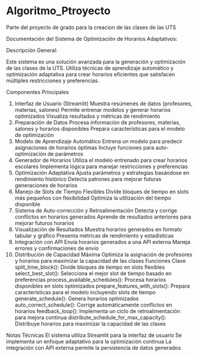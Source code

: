 # Algoritmo_Ptroyecto
Parte del proyecto de grado para la creacion de las clases de las UTS



Documentación del Sistema de Optimización de Horarios Adaptativos:

Descripción General:

Este sistema es una solución avanzada para la generación y optimización de las clases de la UTS. Utiliza técnicas de aprendizaje automático y optimización adaptativa para crear horarios eficientes que satisfacen múltiples restricciones y preferencias.

Componentes Principales
1. Interfaz de Usuario (Streamlit)
Muestra resúmenes de datos (profesores, materias, salones)
Permite entrenar modelos y generar horarios optimizados
Visualiza resultados y métricas de rendimiento
2. Preparación de Datos
Procesa información de profesores, materias, salones y horarios disponibles
Prepara características para el modelo de optimización
3. Modelo de Aprendizaje Automático
Entrena un modelo para predecir asignaciones de horarios óptimas
Incluye funciones para auto-optimización de parámetros
4. Generador de Horarios
Utiliza el modelo entrenado para crear horarios escolares
Implementa lógica para manejar restricciones y preferencias
5. Optimización Adaptativa
Ajusta parámetros y estrategias basándose en rendimiento histórico
Detecta patrones para mejorar futuras generaciones de horarios
6. Manejo de Slots de Tiempo Flexibles
Divide bloques de tiempo en slots más pequeños con flexibilidad
Optimiza la utilización del tiempo disponible
7. Sistema de Auto-corrección y Retroalimentación
Detecta y corrige conflictos en horarios generados
Aprende de resultados anteriores para mejorar futuros horarios
8. Visualización de Resultados
Muestra horarios generados en formato tabular y gráfico
Presenta métricas de rendimiento y estadísticas
9. Integración con API
Envía horarios generados a una API externa
Maneja errores y confirmaciones de envío
10. Distribución de Capacidad Máxima
Optimiza la asignación de profesores y horarios para maximizar la capacidad de las clases
Funciones Clave
split_time_block(): Divide bloques de tiempo en slots flexibles
select_best_slot(): Selecciona el mejor slot de tiempo basado en preferencias
process_available_schedules(): Procesa horarios disponibles en slots optimizados
prepare_features_with_slots(): Prepara características para el modelo incluyendo slots de tiempo
generate_schedule(): Genera horarios optimizados
auto_correct_schedule(): Corrige automáticamente conflictos en horarios
feedback_loop(): Implementa un ciclo de retroalimentación para mejora continua
distribute_schedule_for_max_capacity(): Distribuye horarios para maximizar la capacidad de las clases


Notas Técnicas
El sistema utiliza Streamlit para la interfaz de usuario
Se implementa un enfoque adaptativo para la optimización continua
La integración con API externa permite la persistencia de datos generados
